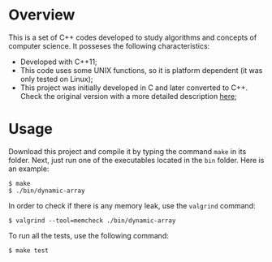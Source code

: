 # Overview

This is a set of C++ codes developed to study algorithms and concepts of computer science. It posseses the following characteristics:

- Developed with C++11;
- This code uses some UNIX functions, so it is platform dependent (it was only tested on Linux);
- This project was initially developed in C and later converted to C++. Check the original version with a more detailed description [here](https://github.com/ClecioJung/studying-c);

# Usage

Download this project and compile it by typing the command `make` in its folder. Next, just run one of the executables located in the `bin` folder. Here is an example:

```console
$ make
$ ./bin/dynamic-array
```

In order to check if there is any memory leak, use the `valgrind` command:

```console
$ valgrind --tool=memcheck ./bin/dynamic-array
```

To run all the tests, use the following command:

```console
$ make test
```